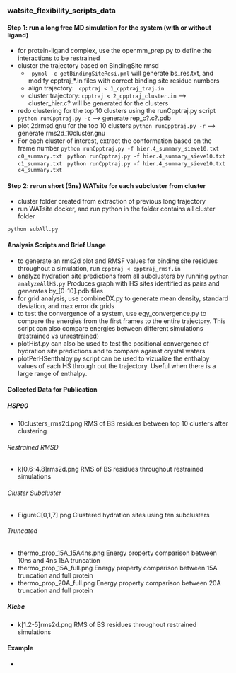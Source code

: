 ### watsite_flexibility_scripts_data

#### Step 1: run a long free MD simulation for the system (with or without ligand)
* for protein-ligand complex, use the openmm_prep.py to define the interactions to be restrained
* cluster the trajectory based on BindingSite rmsd
  * ``` pymol -c getBindingSiteResi.pml``` will generate bs_res.txt, and modify cpptraj_\*.in files with correct binding site residue numbers
  * align trajectory: ``` cpptraj < 1_cpptraj_traj.in```
  * cluster trajectory: ``` cpptraj < 2_cpptraj_cluster.in ``` --> cluster_hier.c? will be generated for the clusters
* redo clustering for the top 10 clusters using the runCpptraj.py script
```python runCpptraj.py -c``` --> generate rep_c?.c?.pdb
* plot 2drmsd.gnu for the top 10 clusters
```python runCpptraj.py -r``` --> generate rms2d_10cluster.gnu
* For each cluster of interest, extract the conformation based on the frame number 
```python runCpptraj.py -f hier.4_summary_sieve10.txt c0_summary.txt ```
```python runCpptraj.py -f hier.4_summary_sieve10.txt c1_summary.txt ```
```python runCpptraj.py -f hier.4_summary_sieve10.txt c4_summary.txt ```

#### Step 2: rerun short (5ns) WATsite for each subcluster from cluster
* cluster folder created from extraction of previous long trajectory
* run WATsite docker, and run python in the folder contains all cluster folder
```
python subAll.py
```

#### Analysis Scripts and Brief Usage
* to generate an rms2d plot and RMSF values for binding site residues throughout a simulation, run  ``` cpptraj < cpptraj_rmsf.in ```
* analyze hydration site predictions from all subclusters by running ``` python analyzeAllHS.py ``` Produces graph with HS sites identified as pairs and generates by_[0-10].pdb files
* for grid analysis, use combineDX.py to generate mean density, standard deviation, and max error dx grids
* to test the convergence of a system, use egy_convergence.py to compare the energies from the first frames to the entire trajectory. This script can also compare energies between different simulations (restrained vs unrestrained)
* plotHist.py can also be used to test the positional convergence of hydration site predictions and to compare against crystal waters
* plotPerHSenthalpy.py script can be used to vizualize the enthalpy values of each HS through out the trajectory. Useful when there is a large range of enthalpy.

#### Collected Data for Publication
##### HSP90
* 10clusters_rms2d.png RMS of BS residues between top 10 clusters after clustering

###### Restrained RMSD
* k[0.6-4.8]rms2d.png RMS of BS residues throughout restrained simulations

###### Cluster Subcluster
* FigureC[0,1,7].png Clustered hydration sites using ten subclusters

###### Truncated
* thermo_prop_15A_15A4ns.png Energy property comparison between 10ns and 4ns 15A truncation
* thermo_prop_15A_full.png Energy property comparison between 15A truncation and full protein
* thermo_prop_20A_full.png Energy property comparison between 20A truncation and full protein

##### Klebe
* k[1.2-5]rms2d.png RMS of BS residues throughout restrained simulations

#### Example
* 